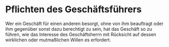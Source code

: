 # Pflichten des Geschäftsführers

Wer ein Geschäft für einen anderen besorgt, ohne von ihm beauftragt oder ihm gegenüber sonst dazu berechtigt zu sein, hat das Geschäft so zu führen, wie das Interesse des Geschäftsherrn mit Rücksicht auf dessen wirklichen oder mutmaßlichen Willen es erfordert. 

